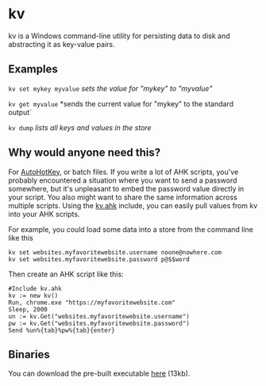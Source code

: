 # kv

kv is a Windows command-line utility for persisting data to disk and abstracting it as key-value pairs.

## Examples
`kv set mykey myvalue` *sets the value for "mykey" to "myvalue"*

`kv get myvalue` *sends the current value for "mykey" to the standard output`

`kv dump` *lists all keys and values in the store*

## Why would anyone need this?
For [AutoHotKey](https://www.autohotkey.com/), or batch files. If you write a lot of AHK scripts, you've probably encountered a situation where you want to send a password somewhere, but it's unpleasant to embed the password value directly in your script. You also might want to share the same information across multiple scripts. Using the [kv.ahk](https://github.com/jimtonn/kv/blob/master/AHK/kv.ahk) include, you can easily pull values from kv into your AHK scripts.

For example, you could load some data into a store from the command line like this
```
kv set websites.myfavoritewebsite.username noone@nowhere.com
kv set websites.myfavoritewebsite.password p@$$word
```

Then create an AHK script like this:

```
#Include kv.ahk
kv := new kv()
Run, chrome.exe "https://myfavoritewebsite.com"
Sleep, 2000
un := kv.Get("websites.myfavoritewebsite.username")
pw := kv.Get("websites.myfavoritewebsite.password")
Send %un%{tab}%pw%{tab}{enter}
```

## Binaries
You can download the pre-built executable [here](https://github.com/jimtonn/kv/releases) (13kb).
